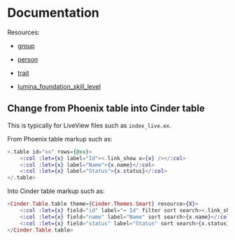 # Documentation

Resources:

- [group](https://github.com/contactopensource/contactopensource/tree/master/api/group)

- [person](https://github.com/contactopensource/contactopensource/tree/master/api/person)

- [trait](https://github.com/contactopensource/contactopensource/tree/master/api/trait)

- [lumina_foundation_skill_level](https://github.com/contactopensource/contactopensource/tree/master/api/lumina_foundation_skill_level)


## Change from Phoenix table into Cinder table

This is typically for LiveView files such as `index_live.ex`.

From Phoenix table markup such as:

```heex
<.table id="xx" rows={@xx}>
    <:col :let={x} label="Id"><.link_show x={x} /></:col>
    <:col :let={x} label="Name">{x.name}</:col>
    <:col :let={x} label="Status">{x.status}</:col>
</.table>
```

Into Cinder table markup such as:

```heex
<Cinder.Table.table theme={Cinder.Themes.Smart} resource={X}>
    <:col :let={x} field="id" label="➡️ Id" filter sort search><.link_show x={x} /></:col>
    <:col :let={x} field="name" label="Name" sort search>{x.name}</:col>
    <:col :let={x} field="status" label="Status" sort search>{x.status}</:col>
</Cinder.Table.table>
```
